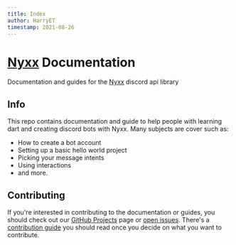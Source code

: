 ```yaml
---
title: Index
author: HarryET
timestamp: 2021-08-26
---
```

# [Nyxx](https://github.com/nyxx-discord/nyxx) Documentation

Documentation and guides for the [Nyxx](https://github.com/nyxx-discord/nyxx) discord api library

## Info

This repo contains documentation and guide to help people with learning dart and creating discord bots with Nyxx. Many subjects are cover such as:
- How to create a bot account
- Setting up a basic hello world project
- Picking your message intents
- Using interactions
- and more.

## Contributing

If you're interested in contributing to the documentation or guides, you should check out our [GitHub Projects](https://github.com/nyxx-discord/nyxx-docs/projects) page or [open issues](https://github.com/nyxx-discord/nyxx-docs/issues). There's a [contribution guide](./CONTRIBUTING.md) you should read once you decide on what you want to contribute.